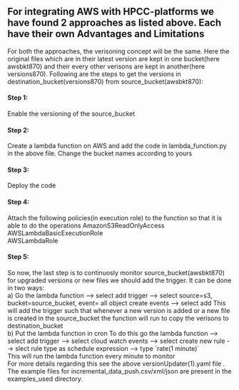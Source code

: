 <h2>For integrating AWS with HPCC-platforms we have found 2 approaches as listed above. Each have their own Advantages and Limitations</h2>

For both the approaches, the verisoning concept will be the same. Here the original files which are in their latest version are kept in one bucket(here awsbkt870) and their every other verisons are kept in another(here versions870). Following are the steps to get the versions in destination_bucket(versions870) from source_bucket(awsbkt870):

<h4>Step 1:</h4> Enable the versioning of the source_bucket
<h4>Step 2:</h4> Create a lambda function on AWS and add the code in lambda_function.py in the above file. Change the bucket names according to yours
<h4>Step 3:</h4> Deploy the code
<h4>Step 4:</h4> Attach the following policies(in execution role) to the function so that it is able to do the operations
    AmazonS3ReadOnlyAccess	
<br>
    AWSLambdaBasicExecutionRole	
<br>
    AWSLambdaRole	
<br>
<h4>Step 5:</h4> So now, the last step is to continuosly monitor source_bucket(awsbkt870) for upgraded versions or new files we should add the trigger. It can be done in two ways:
<br>
a) Go the lambda function --> select add trigger --> select source=s3, bucket=source_bucket, event= all object create events --> select add
    This will add the trigger such that whenever a new version is added or a new file is created in the source_bucket the function will run to copy the verisons to       destination_bucket
<br>
b) Put the lambda function in cron To do this go the lambda function --> select add trigger --> select cloud watch events --> select create new rule --> slect rule type as schedule expression --> type `rate(1 minute)`
<br>
  This will run the lambda function every minute to monitor
<br>
For more details regarding this see the above versionUpdater(1).yaml file . The example files for incremental_data_push.csv/xml/json are present in the examples_used directory.
